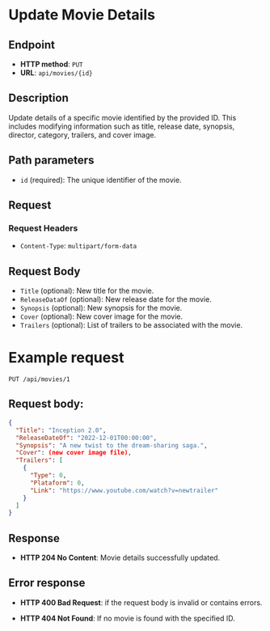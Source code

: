 # Update Movie Details

## Endpoint

* **HTTP method**: `PUT`
* **URL**: `api/movies/{id}`

## Description

Update details of a specific movie identified by the provided ID. This includes modifying information such as title, release date, synopsis, director, category, trailers, and cover image.

## Path parameters

* `id` (required): The unique identifier of the movie.

## Request

### Request Headers

* `Content-Type`: `multipart/form-data`

## Request Body

* `Title` (optional): New title for the movie.
* `ReleaseDataOf` (optional): New release date for the movie.
* `Synopsis` (optional): New synopsis for the movie.
* `Cover` (optional): New cover image for the movie.
* `Trailers` (optional): List of trailers to be associated with the movie.

# Example request

```http
PUT /api/movies/1
```

## Request body:

```json
{
  "Title": "Inception 2.0",
  "ReleaseDateOf": "2022-12-01T00:00:00",
  "Synopsis": "A new twist to the dream-sharing saga.",
  "Cover": (new cover image file),
  "Trailers": [
    {
      "Type": 0,
      "Plataform": 0,
      "Link": "https://www.youtube.com/watch?v=newtrailer"
    }
  ]
}
```

## Response

* **HTTP 204 No Content**: Movie details successfully updated.

## Error response

* **HTTP 400 Bad Request**: if the request body is invalid or contains errors.

* **HTTP 404 Not Found**: If no movie is found with the specified ID.
